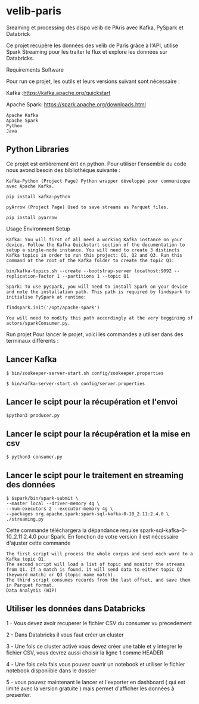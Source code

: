 # velib-paris

Sreaming et processing des dispo velib de PAris avec Kafka, PySpark et Databrick

Ce projet recupère les données des velib de Paris grâce à l'API, utilise Spark Streaming pour les traiter le flux et explore les données sur Databricks.

Requirements
Software

Pour run ce projet, les outils et leurs versions suivant sont nécessaire :

Kafka :https://kafka.apache.org/quickstart

Apache Spark: https://spark.apache.org/downloads.html

    Apache Kafka
    Apache Spark
    Python
    Java

## Python Libraries
Ce projet est entièrement érit en python. Pour utiliser l'ensemble du code nous avond besoin des bibliothéque suivante :

    Kafka-Python (Project Page) Python wrapper développé pour communicque avec Apache Kafka.

    pip install kafka-python

    pyArrow (Project Page) Used to save streams as Parquet files.

    pip install pyarrow

Usage
Environment Setup

    Kafka: You will first of all need a working Kafka instance on your device. Follow the Kafka Quickstart section of the documentation to setup a single-node instance. You will need to create 3 distincts Kafka topics in order to run this project: Q1, Q2 and Q3. Run this command at the root of the Kafka folder to create the topic Q1:

    bin/kafka-topics.sh --create --bootstrap-server localhost:9092 --replication-factor 1 --partitions 1 --topic Q1

    Spark: To use pyspark, you will need to install Spark on your device and note the installation path. This path is required by findspark to initialise PySpark at runtime:

    findspark.init('/opt/apache-spark')

    You will need to modify this path accordingly at the very beggining of actors/sparkConsumer.py.

Run projet
Pour lancer le projet, voici les commandes a utiliser dans des terminaux différents :
## Lancer Kafka

    $ bin/zookeeper-server-start.sh config/zookeeper.properties
    
    $ bin/kafka-server-start.sh config/server.properties
    
## Lancer le scipt pour la récupération et l'envoi 
    
    $python3 producer.py
  
 ## Lancer le scipt pour la récupération et la mise en csv
    
    $ python3 consumer.py
    
 ## Lancer le scipt pour le traitement en streaming des données
    
    $ $spark/bin/spark-submit \
    --master local --driver-memory 4g \
    --num-executors 2 --executor-memory 4g \
    --packages org.apache.spark:spark-sql-kafka-0-10_2.11:2.4.0 \
    ./streaming.py

Cette commande téléchargera la dépandance requise spark-sql-kafka-0-10_2.11:2.4.0 pour Spark. En fonction de votre version il est nécessaire d'ajuster cette commande


    The first script will process the whole corpus and send each word to a Kafka topic Q1.
    The second script will load a list of topic and monitor the streams from Q1. If a match is found, it will send data to either topic Q2 (keyword match) or Q3 (topic name match).
    The third script consumes records from the last offset, and save them in Parquet format.
    Data Analysis (WIP)
    
    
 ## Utiliser les données dans Databricks
 
 1 - Vous devez avoir recuperer le fichier CSV du consumer vu precedement 
 
 2 - Dans Databricks il vous faut créer un cluster 
 
 3 - Une fois ce cluster activé vous devez créer une table et y integrer le fichier CSV, vous devrez aussi choisir la ligne 1 comme HEADER 
 
 4 - Une fois cela fais vous pouvez ouvrir un notebook et utiliser le fichier notebook disponiible dans le dossier 
 
 5 - vous pouvez maintenant le lancer et l'exporter en dashboard ( qui est limité avec la version gratuite ) mais permet d'afficher les données à presenter.
 
